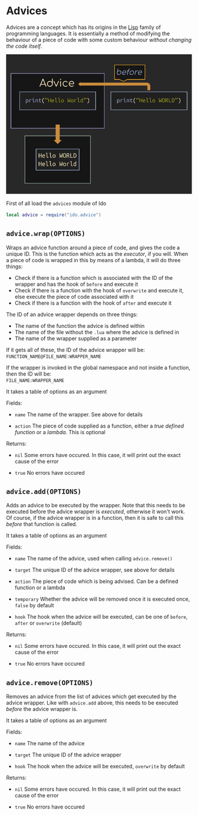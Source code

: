 # Advices
Advices are a concept which has its origins in the [Lisp](https://en.wikipedia.org/wiki/Lisp_(programming_language)) family of programming languages. It is essentially a method of modifying the behaviour of a piece of code with some custom behaviour *without changing the code itself*.

![Illustration](img/advice.png)

First of all load the `advices` module of Ido

```lua
local advice = require("ido.advice")
```

## `advice.wrap(OPTIONS)`
Wraps an advice function around a piece of code, and gives the code a unique ID. This is the function which acts as the *executor*, if you will. When a piece of code is wrapped in this by means of a lambda, it will do three things:

- Check if there is a function which is associated with the ID of the wrapper and has the hook of `before` and execute it
- Check if there is a function with the hook of `overwrite` and execute it, else execute the piece of code associated with it
- Check if there is a function with the hook of `after` and execute it

The ID of an advice wrapper depends on three things:

- The name of the function the advice is defined within
- The name of the file without the `.lua` where the advice is defined in
- The name of the wrapper supplied as a parameter

If it gets all of these, the ID of the advice wrapper will be:\
`FUNCTION_NAME@FILE_NAME:WRAPPER_NAME`

If the wrapper is invoked in the global namespace and not inside a function, then the ID will be:\
`FILE_NAME:WRAPPER_NAME`

It takes a table of options as an argument

Fields:
- `name` The name of the wrapper. See above for details

- `action` The piece of code supplied as a function, either a *true defined function* or a *lambda*. This is optional

Returns:
- `nil` Some errors have occured. In this case, it will print out the exact cause of the error

- `true` No errors have occured

## `advice.add(OPTIONS)`
Adds an advice to be executed by the wrapper. Note that this needs to be executed before the advice wrapper is *executed*, otherwise it won't work. Of course, if the advice wrapper is in a function, then it is safe to call this *before* that function is called.

It takes a table of options as an argument

Fields:
- `name` The name of the advice, used when calling `advice.remove()`

- `target` The unique ID of the advice wrapper, see above for details

- `action` The piece of code which is being advised. Can be a defined function or a lambda

- `temporary` Whether the advice will be removed once it is executed once, `false` by default

- `hook` The hook when the advice will be executed, can be one of `before`, `after` or `overwrite` (default)

Returns:
- `nil` Some errors have occured. In this case, it will print out the exact cause of the error

- `true` No errors have occured

## `advice.remove(OPTIONS)`
Removes an advice from the list of advices which get executed by the advice wrapper. Like with `advice.add` above, this needs to be executed *before* the advice wrapper is.

It takes a table of options as an argument

Fields:
- `name` The name of the advice

- `target` The unique ID of the advice wrapper

- `hook` The hook when the advice will be executed, `overwrite` by default

Returns:
- `nil` Some errors have occured. In this case, it will print out the exact cause of the error

- `true` No errors have occured
